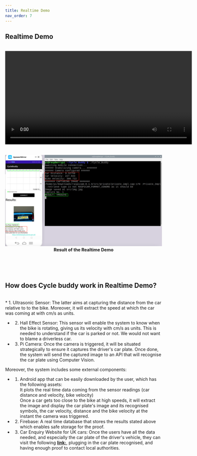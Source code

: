```yaml
---
title: Realtime Demo
nav_order: 7
---
```


## Realtime Demo
<br>
<div align="center">
  <video width="600" controls>
    <source src="videos/outdoor-demo-fix1.mp4" type="video/mp4">
  </video>
</div>
<br>

<p align="center">
  <img src="images/Results+RealTime.png" width="700">
  <br>   
  <b>Result of the Realtime Demo</b>    
</p>
<br><br><br />

## How does Cycle buddy work in Realtime Demo?
<br>
* 1. Ultrasonic Sensor: The latter aims at capturing the distance from the car relative to to the bike. Moreover, it will extract the speed at which the car was coming at with cm/s as units.<br>

* 2. Hall Effect Sensor: This sensor will enable the system to know when the bike is rotating, giving us its velocity with cm/s as units. This is needed to understand if the car is parked or not. We would not want to blame a driverless car.<br>

* 3. Pi Camera: Once the camera is triggered, it will be situated strategically to ensure it captures the driver's car plate. Once done, the system will send the captured image to an API that will recognise the car plate using Computer Vision.<br>

Moreover, the system includes some external components:<br>

* 1. Android app that can be easily downloaded by the user, which has the following assets:<br>
It plots the real time data coming from the sensor readings (car distance and velocity, bike velocity)<br>
Once a car gets too close to the bike at high speeds, it will extract the image and display the car plate's image and its recognised symbols, the car velocity, distance and the bike velocity at the instant the camera was triggered.<br>

* 2. Firebase:
A real time database that stores the results stated above which enables safe storage for the proof.<br>

* 3. Car Enquiry Website for UK cars:
Once the users have all the data needed, and especially the car plate of the driver's vehicle, they can visit the following [**link:**](https://vehicleenquiry.service.gov.uk/), plugging in the car plate recognised, and having enough proof to contact local authorities.
  
